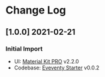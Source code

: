 # Change Log

## [1.0.0] 2021-02-21
### Initial Import

- UI: [Material Kit PRO](http://bit.ly/3buK2ZH) v2.2.0
- Codebase: [Eveventy Starter](https://github.com/app-generator/boilerplate-code-11ty) v0.0.2
